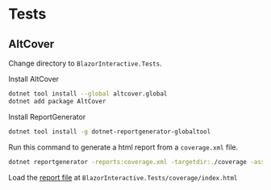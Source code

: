 # Tests

## AltCover

Change directory to `BlazorInteractive.Tests`.

Install AltCover

```bash
dotnet tool install --global altcover.global
dotnet add package AltCover
```

Install ReportGenerator

```bash
dotnet tool install -g dotnet-reportgenerator-globaltool
```

Run this command to generate a html report from a `coverage.xml` file.

```bash
dotnet reportgenerator -reports:coverage.xml -targetdir:./coverage -assemblyfilters:'+BlazorInteractive*;-*.Tests' -classfilters:'+BlazorInteractive.*';
```

Load the [report file](../src/BlazorInteractive.Tests/coverage/index.html) at `BlazorInteractive.Tests/coverage/index.html`
